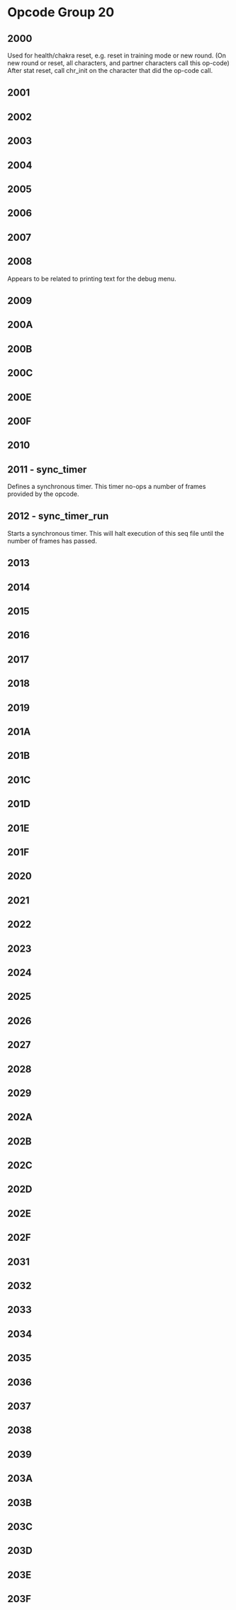# Opcode Group 20

## 2000

Used for health/chakra reset, e.g. reset in training mode or new round. (On new round or reset, all characters, and partner characters call this op-code)
After stat reset, call chr_init on the character that did the op-code call.

## 2001

## 2002

## 2003

## 2004

## 2005

## 2006

## 2007

## 2008

Appears to be related to printing text for the debug menu.

## 2009

## 200A

## 200B

## 200C

## 200E

## 200F

## 2010

## 2011 - sync_timer

Defines a synchronous timer. This timer no-ops a number of frames provided by the opcode.

## 2012 - sync_timer_run

Starts a synchronous timer. This will halt execution of this seq file until the number of frames has passed.

## 2013

## 2014

## 2015

## 2016

## 2017

## 2018

## 2019

## 201A

## 201B

## 201C

## 201D

## 201E

## 201F

## 2020

## 2021

## 2022

## 2023

## 2024

## 2025

## 2026

## 2027

## 2028

## 2029

## 202A

## 202B

## 202C

## 202D

## 202E

## 202F

## 2031

## 2032

## 2033

## 2034

## 2035

## 2036

## 2037

## 2038

## 2039

## 203A

## 203B

## 203C

## 203D

## 203E

## 203F
